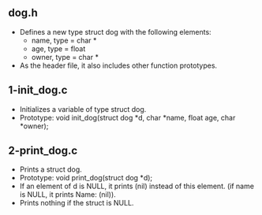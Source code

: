 ## dog.h
- Defines a new type struct dog with the following elements:
	- name, type = char *
	- age, type = float
	- owner, type = char *
- As the header file, it also includes other function prototypes.
## 1-init_dog.c
- Initializes a variable of type struct dog.
- Prototype: void init_dog(struct dog *d, char *name, float age, char *owner);
## 2-print_dog.c
- Prints a struct dog.
- Prototype: void print_dog(struct dog *d);
- If an element of d is NULL, it prints (nil) instead of this element. 
  (if name is NULL, it prints Name: (nil)).
- Prints nothing if the struct is NULL.
